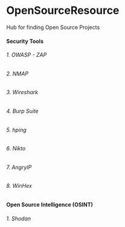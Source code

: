 # OpenSourceResource
Hub for finding Open Source Projects

#### Security Tools

###### 1. OWASP - ZAP

###### 2. NMAP

###### 3. Wireshark

###### 4. Burp Suite

###### 5. hping

###### 6. Nikto

###### 7. AngryIP

###### 8. WinHex



#### Open Source Intelligence (OSINT)

###### 1. Shodan


